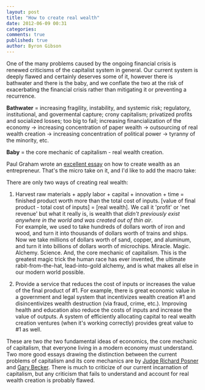 ```yaml
---
layout: post
title: "How to create real wealth"
date: 2012-06-09 00:31
categories: 
comments: true
published: true
author: Byron Gibson
---
```

One of the many problems caused by the ongoing financial crisis is renewed criticisms of the capitalist system in general.  Our current system is deeply flawed and certainly deserves some of it, however there is bathwater and there is the baby, and we conflate the two at the risk of exacerbating the financial crisis rather than mitigating it or preventing a recurrence.

**Bathwater** = increasing fragility, instability, and systemic risk; regulatory, institutional, and govermental capture; crony capitalism; privatized profits and socialized losses; too big to fail; increasing financialization of the economy -> increasing concentration of paper wealth -> outsourcing of real wealth creation -> increasing concentration of political power -> tyranny of the minority, etc.

**Baby** = the core mechanic of capitalism - real wealth creation.

<!-- more -->

Paul Graham wrote an [excellent essay][3] on how to create wealth as an entrepreneur.  That's the micro take on it, and I'd like to add the macro take:

There are only two ways of creating real wealth:

1.  Harvest raw materials + apply labor + capital + innovation + time = finished product worth more than the total cost of inputs.  [value of final product - total cost of inputs] = [real wealth].  We call it 'profit' or 'net revenue' but what it really is, is wealth that *didn't previously exist anywhere in the world and was created out of thin air*.  
    For example, we used to take hundreds of dollars worth of iron and wood, and turn it into thousands of dollars worth of trains and ships.  Now we take millions of dollars worth of sand, copper, and aluminum, and turn it into billions of dollars worth of microchips.  Miracle.  Magic.  Alchemy.  Science.  And, the core mechanic of capitalism.
    This is the greatest magic trick the human race has ever invented, the ultimate rabit-from-the-hat, lead-into-gold alchemy, and is what makes all else in our modern world possible.

2.  Provide a service that reduces the cost of inputs or increases the value of the final product of #1.
    For example, there is great economic value in a government and legal system that incentivizes wealth creation #1 and disincentivizes wealth destruction (via fraud, crime, etc.).  Improving health and education also reduce the costs of inputs and increase the value of outputs.  A system of efficiently allocating capital to real wealth creation ventures (when it's working correctly) provides great value to #1 as well.

These are two *the* two fundamental ideas of economics, the core mechanic of capitalism, that everyone living in a modern economy must understand.  Two more good essays drawing the distinction between the current problems of capitalism and its core mechanics are by [Judge Richard Posner][1] and [Gary Becker][2].  There is much to criticize of our current incarnation of capitalism, but any criticism that fails to understand and account for real wealth creation is probably flawed.


[1]:    http://www.becker-posner-blog.com/2012/06/capitalismposner.html
[2]:    http://www.becker-posner-blog.com/2012/06/profits-competition-and-social-welfare-becker.html
[3]:    http://www.paulgraham.com/wealth.html
